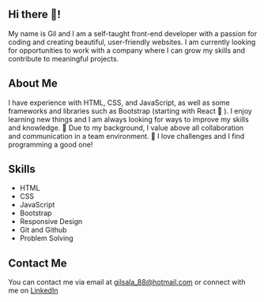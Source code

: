 ## Hi there 👋!
My name is Gil and I am a self-taught front-end developer with a passion for coding and creating beautiful, user-friendly websites. I am currently looking for opportunities to work with a company where I can grow my skills and contribute to meaningful projects.

## About Me
I have experience with HTML, CSS, and JavaScript, as well as some frameworks and libraries such as Bootstrap (starting with React 🔭 ). I enjoy learning new things and I am always looking for ways to improve my skills and knowledge. 👯 Due to my background, I value above all collaboration and communication in a team environment. 🌱 I love challenges and I find programming a good one!

## Skills
- HTML
- CSS
- JavaScript
- Bootstrap
- Responsive Design
- Git and Github
- Problem Solving

## Contact Me
You can contact me via email at gilsala_88@hotmail.com or connect with me on [LinkedIn](www.linkedin.com/in/gil-sala-bordallo-3a6740111)
